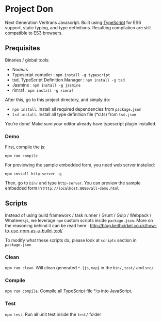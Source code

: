 Project Don
=======================================

Next Generation Veritrans Javascript. Built using [TypeScript](http://www.typescriptlang.org/) for ES6 support, static typing, and type definitions. Resulting compilation are still compatible to ES3 browsers.

## Prequisites

Binaries / global tools:

* NodeJs
* Typescript compiler : `npm install -g typescript`
* tsd, TypeScript Definition Manager : `npm install -g tsd`
* Jasmine : `npm install -g jasmine`
* rimraf : `npm install -g rimraf`

After this, go to this project directory, and simply do:

* `npm install`. Install all required dependencies from `package.json`
* `tsd install`. Install all type definition file (*d.ts) from `tsd.json`

You're done! Make sure your editor already have typescript plugin installed.

### Demo

First, compile the js:

    npm run compile

For previewing the sample embedded form, you need web server installed:

    npm install http-server -g

Then, go to `bin/` and type `http-server`. You can preview the sample embedded form in `http://localhost:8080/all-demo.html`

## Scripts

Instead of using build framework / task runner / Grunt / Gulp / Webpack / Whatever.js, we leverage `npm` custom scripts inside `package.json`. More on the reasoning behind it can be read here : http://blog.keithcirkel.co.uk/how-to-use-npm-as-a-build-tool/

To modify what these scripts do, please look at `scripts` section in `package.json`

### Clean

`npm run clean`. Will clean generated `*.{js,map}` in the `bin/`, `test/` and `src/`

### Compile

`npm run compile`. Compile all TypeScript file *.ts into JavaScript.

### Test

`npm test`. Run all unit test inside the `test/` folder
